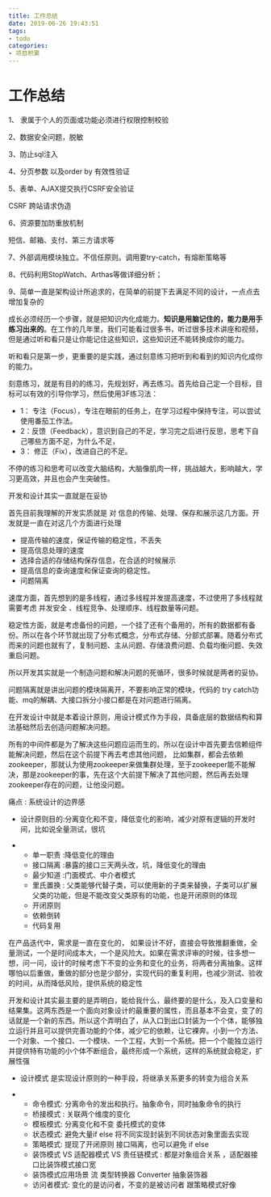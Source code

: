 ```yaml
---
title: 工作总结
date: 2019-06-26 19:43:51
tags:
- todo
categories:
- 项目积累
---
```


# 工作总结



1、 隶属于个人的页面或功能必须进行权限控制校验

2、数据安全问题，脱敏

3、防止sql注入

4、分页参数 以及order by 有效性验证

5、表单、AJAX提交执行CSRF安全验证

CSRF 跨站请求伪造

6、资源要加防重放机制

  短信、邮箱、支付、第三方请求等

7、外部调用模块独立。不信任原则。调用要try-catch，有熔断策略等

8、代码利用StopWatch、Arthas等做详细分析；

9、简单一直是架构设计所追求的，在简单的前提下去满足不同的设计，一点点去增加复杂的



成长必须经历一个步骤，就是把知识内化成能力。**知识是用脑记住的，能力是用手练习出来的**。在工作的几年里，我们可能看过很多书，听过很多技术讲座和视频，但是通过听和看只是让你能记住这些知识，这些知识还不能转换成你的能力。

听和看只是第一步，更重要的是实践，通过刻意练习把听到和看到的知识内化成你的能力。

刻意练习，就是有目的的练习，先规划好，再去练习。首先给自己定一个目标，目标可以有效的引导你学习，然后使用3F练习法：

- 1： 专注（Focus），专注在眼前的任务上，在学习过程中保持专注，可以尝试使用番茄工作法。
- 2：反馈（Feedback），意识到自己的不足，学习完之后进行反思，思考下自己哪些方面不足，为什么不足，
- 3： 修正（Fix），改进自己的不足。

不停的练习和思考可以改变大脑结构，大脑像肌肉一样，挑战越大，影响越大，学习更高效，并且也会产生突破性。





开发和设计其实一直就是在妥协

首先目前我理解的开发实质就是 对 信息的传输、处理、保存和展示这几方面。开发就是一直在对这几个方面进行处理

- 提高传输的速度，保证传输的稳定性，不丢失
- 提高信息处理的速度
- 选择合适的存储结构保存信息，在合适的时候展示
- 提高信息的查询速度和保证查询的稳定性。
- 问题隔离

速度方面，首先想到的是多线程，通过多线程并发提高速度，不过使用了多线程就需要考虑 并发安全 、线程竞争、处理顺序、线程数量等问题。

稳定性方面，就是考虑备份的问题，一个挂了还有个备用的，所有的数据都有备份。所以在各个环节就出现了分布式概念，分布式存储、分部式部署。随着分布式而来的问题也就有了，复制问题、主从问题、存储浪费问题、负载均衡问题、失效重启问题。

所以开发其实就是一个制造问题和解决问题的死循环，很多时候就是两者的妥协。

问题隔离就是讲出问题的模块隔离开，不要影响正常的模块，代码的 try catch功能、mq的解耦、大接口拆分小接口都是在对问题进行隔离。

在开发设计中就是本着设计原则，用设计模式作为手段，具备底层的数据结构和算法基础然后去创造问题解决问题。

所有的中间件都是为了解决这些问题应运而生的。所以在设计中首先要去信赖组件能解决问题，然后在这个前提下再去考虑其他问题， 比如集群，都会去依赖zookeeper，那就认为使用zookeeper来做集群处理，至于zookeeper能不能解决，那是zookeeper的事，先在这个大前提下解决了其他问题，然后再去处理zookeeper存在的问题，让他没问题。

痛点 : 系统设计的边界感

- 设计原则目的:分离变化和不变，降低变化的影响，减少对原有逻辑的开发时间，比如说全量测试，很坑

- - 单一职责 :降低变化的理由
  - 接口隔离 :暴露的接口三天两头改，坑，降低变化的理由	
  - 最少知道 :门面模式、中介者模式
  - 里氏置换 : 父类能够代替子类，可以使用新的子类来替换，子类可以扩展父类的功能，但是不能改变父类原有的功能，也是开闭原则的体现
  - 开闭原则
  - 依赖倒转
  - 代码复用

在产品迭代中，需求是一直在变化的， 如果设计不好，直接会导致推翻重做，全量测试，一个是时间成本大，一个是风险大。如果在需求评审的时候，往多想一想，问一问，设计的时候考虑下不变的业务和变化的业务，将两者分离抽象。这样哪怕以后重做，重做的部分也是少部分，实现代码的重复利用，也减少测试、验收的时间，从而降低风险，提供系统的稳定性

开发和设计其实最主要的是弄明白，能给我什么，最终要的是什么，及入口变量和结果集。这两东西是一个面向对象设计的最重要的属性，而且基本不会变，变了的话就是一个新的东西。所以这个弄明白了，从入口到出口封装为一个个体，能够独立运行并且可以提供完善功能的个体，减少它的依赖，让它裸奔。小到一个方法、一个对象、一个接口、一个模块、一个工程，大到一个系统。把一个个能独立运行并提供特有功能的小个体不断组合，最终形成一个系统，这样的系统就会稳定，扩展性强

- 设计模式 是实现设计原则的一种手段，将继承关系更多的转变为组合关系

- - 命令模式: 分离命令的发出和执行。抽象命令，同时抽象命令的执行
  - 桥接模式 : 关联两个维度的变化
  - 模板模式: 分离变化和不变  委托模式的变体
  - 状态模式: 避免大量if else  将不同实现封装到不同状态对象里面去实现
  - 策略模式: 提现了开闭原则 接口隔离，也可以避免 if else
  - 装饰模式 VS 适配器模式 VS 责任链模式 : 都是对象组合关系  ，适配器接口比装饰模式接口宽
  - 装饰模式应用场景 流  类型转换器 Converter  抽象装饰器
  - 访问者模式: 变化的是访问者，不变的是被访问者 跟策略模式好像
